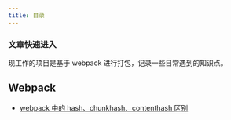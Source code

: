 ```yaml
---
title: 目录
---
```


### 文章快速进入

现工作的项目是基于 webpack 进行打包，记录一些日常遇到的知识点。

<!-- ## CSS

-   [object.fit](./css/1) -->

## Webpack

-   [webpack 中的 hash、chunkhash、contenthash 区别](/accumulate/webpack/1.html)
